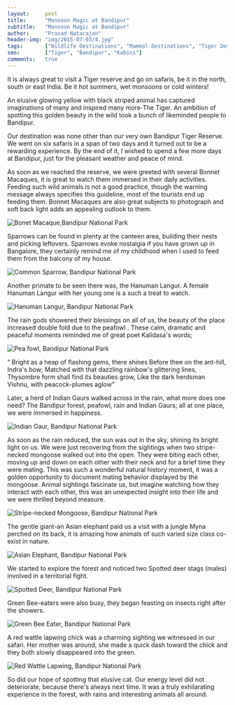 ```yaml
---
layout:     post
title:      "Monsoon Magic at Bandipur"
subtitle:   "Monsoon Magic at Bandipur"
author:     "Prasad Natarajan"
header-img: "img/2015-07-03/4.jpg"
tags:		["Wildlife Destinations", "Mammal Destinations", "Tiger Destinations"]
seo: 		["Tiger", "Bandipur", "Kabini"]
comments:   true
---
```


<p>It is always great to visit a Tiger reserve and go on safaris, be it in the north, south or east India. Be it hot summers, wet monsoons or cold winters!</p>

<p>An elusive glowing yellow with black striped animal has captured imaginations of many and inspired many more-The Tiger. An ambition of spotting this golden beauty in the wild took a bunch of likeminded people to Bandipur.</p>

<p>Our destination was none other than our very own Bandipur Tiger Reserve. We went on six safaris in a span of two days and it turned out to be a rewarding experience. By the end of it, I wished to spend a few more days at Bandipur,  just for the pleasant weather and peace of mind.</p>  

<p>As soon as we reached the reserve, we were greeted with several Bonnet Macaques, it is great to watch them immersed in their daily activities. Feeding such wild animals is not a good practice, though the warning message always specifies this guideline, most of the tourists end up feeding them. Bonnet Macaques are also great subjects to photograph and soft back light adds an appealing outlook to them.</p>

<img src="{{ site.baseurl}}/img/2015-07-03/7.jpg" alt="Bonet Macaque,Bandipur National Park">

<p>Sparrows can be found in plenty at the canteen area, building their nests and picking leftovers. Sparrows evoke nostalgia if you have grown up in Bangalore, they certainly remind me of my childhood when I used to feed them from the balcony of my house.</p>

<img src="{{ site.baseurl}}/img/2015-07-03/8.jpg" alt="Common Sparrow, Bandipur National Park">

<p>Another primate to be seen there was, the Hanuman Langur. A female Hanuman Langur with her young one is a such a treat to watch.</p>  

<img src="{{ site.baseurl}}/img/2015-07-03/9.jpg" alt="Hanuman Langur, Bandipur National Park">

<p>The rain gods showered their blessings on all of us, the beauty of the place increased double fold due to the peafowl . These calm, dramatic and peaceful moments reminded me of  great poet Kalidasa's words;</p> 

<img src="{{ site.baseurl}}/img/2015-07-03/10.jpg" alt="Pea fowl, Bandipur National Park">

<p>“ Bright as a heap of flashing gems, there shines
Before thee on the ant-hill, Indra's bow;
Matched with that dazzling rainbow's glittering lines,
Thysombre form shall find its beauties grow,
Like the dark herdsman Vishnu, with peacock-plumes aglow”</p>

<p>Later, a herd of Indian Gaurs walked across in the rain, what more does one need? The Bandipur forest, peafowl, rain and Indian Gaurs; all at one place, we were immersed in happiness.</p>

<img src="{{ site.baseurl}}/img/2015-07-03/1.jpg" alt="Indian Gaur, Bandipur National Park">

<p>As soon as the rain reduced, the sun was out in the sky, shining its bright light on us. We were just recovering from the sightings when two stripe-necked mongoose walked out into the open. They were biting each other, moving up and down on each other with their neck and for a brief time they were mating.  This was such a wonderful natural history moment, it was a golden opportunity to document mating behavior displayed by the mongoose. Animal sightings fascinate us, but imagine watching how they interact with each other, this was an unexpected insight into their life and we were thrilled beyond measure.</p>

<img src="{{ site.baseurl}}/img/2015-07-03/2.jpg" alt="Stripe-necked Mongoose, Bandipur National Park">

<p>The gentle giant-an Asian elephant  paid us a visit with a jungle Myna perched on its back, it is amazing how animals of such varied size class co-exist in nature.</p> 

<img src="{{ site.baseurl}}/img/2015-07-03/3.jpg" alt="Asian Elephant, Bandipur National Park">

<p>We started to explore the forest and noticed two Spotted deer stags (males) involved in a territorial fight.</p> 

<img src="{{ site.baseurl}}/img/2015-07-03/4.jpg" alt="Spotted Deer, Bandipur National Park">

<p>Green Bee-eaters were also busy, they began feasting on insects right after the showers.</p> 

<img src="{{ site.baseurl}}/img/2015-07-03/5.jpg" alt="Green Bee Eater, Bandipur National Park">
 
<p>A red wattle lapwing chick was a charming sighting we witnessed in our safari. Her mother was around, she  made a quick dash toward the chick and they both slowly disappeared into the green.</p>

<img src="{{ site.baseurl}}/img/2015-07-03/6.jpg" alt="Red Wattle Lapwing, Bandipur National Park">

<p>So did our hope of spotting that elusive cat.  Our energy level did not deteriorate, because there's always next time. It was a truly exhilarating experience in the forest, with rains and interesting animals all around.</p> 



